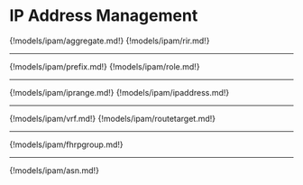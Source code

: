 # IP Address Management

{!models/ipam/aggregate.md!}
{!models/ipam/rir.md!}

---

{!models/ipam/prefix.md!}
{!models/ipam/role.md!}

---

{!models/ipam/iprange.md!}
{!models/ipam/ipaddress.md!}

---

{!models/ipam/vrf.md!}
{!models/ipam/routetarget.md!}

---

{!models/ipam/fhrpgroup.md!}

---

{!models/ipam/asn.md!}
